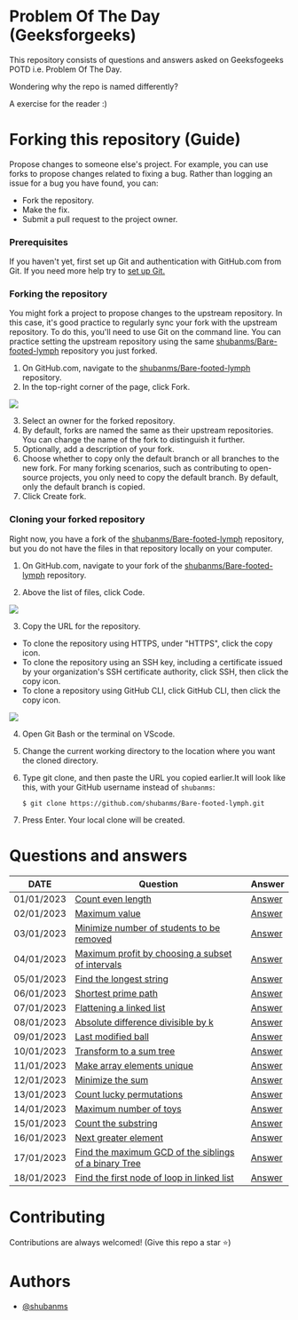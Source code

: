 
# Problem Of The Day (Geeksforgeeks)

This repository consists of questions and answers asked on Geeksfogeeks POTD 
i.e. Problem Of The Day.

Wondering why the repo is named differently?


A exercise for the reader :)

# Forking this repository (Guide)

Propose changes to someone else's project.
For example, you can use forks to propose 
changes related to fixing a bug. 
Rather than logging an issue for a bug you have 
found, you can:

- Fork the repository.
- Make the fix.
- Submit a pull request to the project owner.

### Prerequisites
If you haven't yet, 
first set up Git and authentication 
with GitHub.com from Git.
If you need more help try to [set up Git.](https://docs.github.com/en/get-started/quickstart/set-up-git)


### Forking the repository

You might fork a project to propose changes to the
upstream repository. In this case, it's good 
practice to regularly sync your fork with the upstream 
repository. To do this, you'll need to use Git on the 
command line. You can practice setting the upstream 
repository using the same [shubanms/Bare-footed-lymph](https://github.com/shubanms/Bare-footed-lymph)
repository you just forked.


1. On GitHub.com, navigate to the [shubanms/Bare-footed-lymph](https://github.com/shubanms/Bare-footed-lymph) repository.
2. In the top-right corner of the page, click Fork.
<img src="https://docs.github.com/assets/cb-23088/images/help/repository/fork_button.png">

3. Select an owner for the forked repository.
4. By default, forks are named the same as their upstream repositories. You can change the name of the fork to distinguish it further.
5. Optionally, add a description of your fork.
6. Choose whether to copy only the default branch or all branches to the new fork. For many forking scenarios, such as contributing to open-source projects, you only need to copy the default branch. By default, only the default branch is copied.
7. Click Create fork.

### Cloning your forked repository

Right now, you have a fork of the [shubanms/Bare-footed-lymph](https://github.com/shubanms/Bare-footed-lymph) repository, but you do not have the files in that repository locally on your computer.

1. On GitHub.com, navigate to your fork of the [shubanms/Bare-footed-lymph](https://github.com/shubanms/Bare-footed-lymph) repository.

2. Above the list of files, click Code.
<img src="https://docs.github.com/assets/cb-20363/images/help/repository/code-button.png">

3. Copy the URL for the repository.

- To clone the repository using HTTPS, under "HTTPS", click the copy icon.
- To clone the repository using an SSH key, including a certificate issued by your organization's SSH certificate authority, click SSH, then click the copy icon.
- To clone a repository using GitHub CLI, click GitHub CLI, then click the copy icon.

<img src="https://docs.github.com/assets/cb-33207/images/help/repository/https-url-clone-cli.png">

4. Open Git Bash or the terminal on VScode.

5. Change the current working directory to the location where you want the cloned directory.

6. Type git clone, and then paste the URL you copied earlier.It will look like this, with your GitHub username instead of `shubanms`:

    ```
    $ git clone https://github.com/shubanms/Bare-footed-lymph.git
    ```

7. Press Enter. Your local clone will be created.

# Questions and answers
DATE  | Question  |  Answer
------------- | -------------  |  -------------  |
01/01/2023  | [Count even length](https://practice.geeksforgeeks.org/problems/count-even-length1907/1)   |  [Answer](https://github.com/shubanms/Bare-footed-lymph/blob/main/CountEvenLength.py)   |
02/01/2023  | [Maximum value](https://practice.geeksforgeeks.org/problems/ec277982aea7239b550b28421e00acbb1ea03d2c/1)   |  [Answer](https://github.com/shubanms/Bare-footed-lymph/blob/main/MaximumValue.py)   |
03/01/2023  | [Minimize number of students to be removed](https://practice.geeksforgeeks.org/problems/7d0fa4007b8eabadc404fcc9fa917aa52982aa96/1)   |  [Answer](https://github.com/shubanms/Bare-footed-lymph/blob/main/MinimizeNumberOfStudentsToBeRemoved.py)   |
04/01/2023  | [Maximum profit by choosing a subset of intervals](https://practice.geeksforgeeks.org/problems/649205908e04ac00f303626fa845261318adfa8f/1)   |  [Answer](https://github.com/shubanms/Bare-footed-lymph/blob/main/MaximumProfitByChoosingASubsetOfIntervals.py)   |
05/01/2023  | [Find the longest string](https://practice.geeksforgeeks.org/problems/8d157f11af5416087251513cfc38ffc4d23be308/1)   |  [Answer](https://github.com/shubanms/Bare-footed-lymph/blob/main/FindTheLongestString.py)   |
06/01/2023  | [Shortest prime path](https://practice.geeksforgeeks.org/problems/1646a9b5169d7571cf672f2a31533af083d1f479/1)   |  [Answer](https://github.com/shubanms/Bare-footed-lymph/blob/main/ShortestPrimePath.py)   |
07/01/2023  | [Flattening a linked list](https://practice.geeksforgeeks.org/problems/da62a798bca208c7a678c133569c3dc7f5b73500/1)   |  [Answer](https://github.com/shubanms/Bare-footed-lymph/blob/main/FlatteningALinkedList.py)   |
08/01/2023  | [Absolute difference divisible by k](https://practice.geeksforgeeks.org/problems/e0059183c88ab680b2f73f7d809fb8056fe9dc43/1)   |  [Answer](https://github.com/shubanms/Bare-footed-lymph/blob/main/AbsoluteDifferenceDivisibleByK.py)   |
09/01/2023  | [Last modified ball](https://practice.geeksforgeeks.org/problems/33af95e5935f1f2a0c3f5083c4b9d0db68e97bd4/1)   |  [Answer](https://github.com/shubanms/Bare-footed-lymph/blob/main/LastModifiedBall.py)   |
10/01/2023  | [Transform to a sum tree](https://practice.geeksforgeeks.org/problems/d7e0ce338b11f0be36877d9c35cc8dfad6636957/1)   |  [Answer](https://github.com/shubanms/Bare-footed-lymph/blob/main/TransformToSumTree.py)   |
11/01/2023  | [Make array elements unique](https://practice.geeksforgeeks.org/problems/6e63df6d2ebdf6408a9b364128bb1123b5b13450/1)   |  [Answer](https://github.com/shubanms/Bare-footed-lymph/blob/main/MakeArrayElementsUnique.py)   |
12/01/2023  | [Minimize the sum](https://practice.geeksforgeeks.org/problems/86e609332c9ef4f6b8aa79db11a6c0808c4a1bca/1)   |  [Answer](https://github.com/shubanms/Bare-footed-lymph/blob/main/MinimizeTheSum.py)   |
13/01/2023  | [Count lucky permutations](https://practice.geeksforgeeks.org/problems/e9e2da3de3eb35679ca7e17b752ae877635f1a26/1)   |  [Answer]()   |
14/01/2023  | [Maximum number of toys](https://practice.geeksforgeeks.org/problems/maximum-number-of-toys/1)   |  [Answer]()   |
15/01/2023  | [Count the substring](https://practice.geeksforgeeks.org/problems/f72994353d123b925ff20f0694b662191df03ea2/1)   |  [Answer]()   |
16/01/2023  | [Next greater element](https://practice.geeksforgeeks.org/problems/214734e358208c1c6811d9b237b518f6b3c3c094/1)   |  [Answer]()   |
17/01/2023  | [Find the maximum GCD of the siblings of a binary Tree](https://practice.geeksforgeeks.org/problems/6eb51dc638ee1b936f38d1ab4b2f7062d4425463/1)   |  [Answer]()   |
18/01/2023  | [Find the first node of loop in linked list](https://practice.geeksforgeeks.org/problems/44bb5287b98797782162ffe3d2201621f6343a4b/1)   |  [Answer](https://github.com/shubanms/Bare-footed-lymph/blob/main/FindingTheFirstNodeInALinkedList.py)   |

# Contributing

Contributions are always welcomed! (Give this repo a star ⭐)



# Authors

- [@shubanms](https://github.com/shubanms)

